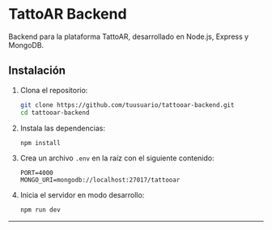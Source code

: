 # TattoAR Backend

Backend para la plataforma TattoAR, desarrollado en Node.js, Express y MongoDB.

## Instalación

1. Clona el repositorio:

   ```bash
   git clone https://github.com/tuusuario/tattooar-backend.git
   cd tattooar-backend
   ```

2. Instala las dependencias:

   ```bash
   npm install
   ```

3. Crea un archivo `.env` en la raíz con el siguiente contenido:

   ```
   PORT=4000
   MONGO_URI=mongodb://localhost:27017/tattooar
   ```

4. Inicia el servidor en modo desarrollo:
   ```bash
   npm run dev
   ```

---
